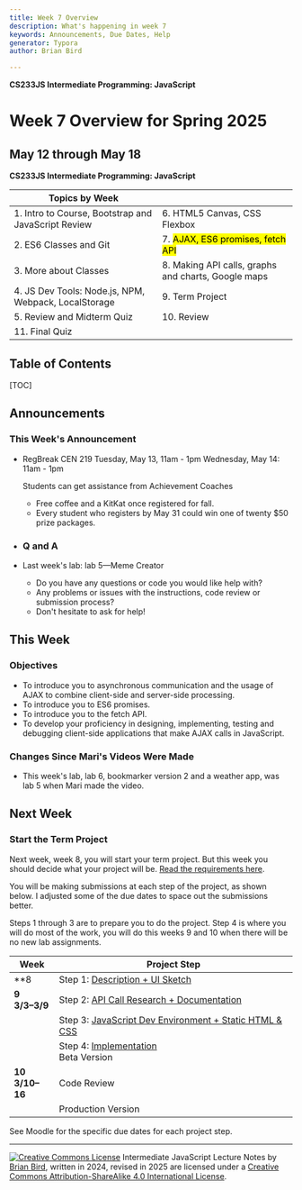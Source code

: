 ```yaml
---
title: Week 7 Overview
description: What's happening in week 7
keywords: Announcements, Due Dates, Help
generator: Typora
author: Brian Bird

---
```


**CS233JS Intermediate Programming: JavaScript**

<h1>Week 7 Overview for Spring 2025</h1>

<h2>May 12 through May 18</h2>

**CS233JS Intermediate Programming: JavaScript**

| Topics by Week                                       |                                                     |
| ---------------------------------------------------- | --------------------------------------------------- |
| 1. Intro to Course, Bootstrap and JavaScript Review  | 6. HTML5 Canvas, CSS Flexbox                        |
| 2. ES6 Classes and Git                               | 7. <mark>AJAX, ES6 promises, fetch API</mark>       |
| 3. More about Classes                                | 8. Making API calls, graphs and charts, Google maps |
| 4. JS Dev Tools: Node.js, NPM, Webpack, LocalStorage | 9. Term Project                                     |
| 5. Review and Midterm Quiz                           | 10. Review                                          |
| 11. Final Quiz                                       |                                                     |

<h2>Table of Contents</h2>

[TOC]

## Announcements

### This Week's Announcement

- RegBreak CEN 219
  Tuesday, May 13, 11am - 1pm
  Wednesday, May 14: 11am - 1pm 

  Students can get assistance from Achievement Coaches
  
  - Free coffee and a KitKat once registered for fall.
  - Every student who registers by May 31 could win one of twenty $50 prize packages.
  
- ### Q and A

- Last week's lab: lab 5&mdash;Meme Creator

  - Do you have any questions or code you would like help with?
  - Any problems or issues with the instructions, code review or submission process?
  - Don't hesitate to ask for help!

  

## This Week

### Objectives

- To introduce you to asynchronous communication and the usage of AJAX to combine client-side and server-side processing.
- To introduce you to ES6 promises.
- To introduce you to the fetch API.
- To develop your proficiency in designing, implementing, testing and debugging client-side applications that make AJAX calls in JavaScript.

### Changes Since Mari's Videos Were Made

- This week's lab, lab 6, bookmarker version 2 and a weather app, was lab 5 when Mari made the video.

  

## Next Week

### Start the Term Project

Next week, week 8, you will start your term project. But this week you should decide what your project will be. [Read the requirements here](../Labs/TermProject/CS233JS_ProjectRequirements.html).

You will be making submissions at each step of the project, as shown below. I adjusted some of the due dates to space out the submissions better.

Steps 1 through 3 are to prepare you to do the project. Step 4 is where you will do most of the work, you will do this weeks 9 and 10 when there will be no new lab assignments.

| Week                      | Project Step                                                 |
| ------------------------- | ------------------------------------------------------------ |
| **8                       | Step 1: [Description + UI Sketch](../Labs/TermProject/CS233JS_ProjectInstructions.html#proposal-description--ui-mockup) |
| **9<br />3/3&ndash;3/9**  | Step 2: [API Call Research + Documentation](../Labs/TermProject/CS233JS_ProjectInstructions.html#api-call-research--documentation) |
|                           | Step 3: [JavaScript Dev Environment + Static HTML & CSS](../Labs/TermProject/CS233JS_ProjectInstructions.html#dev-environment--html--css) |
|                           | Step 4: [Implementation](../Labs/TermProject/CS233JS_ProjectInstructions.html#production-version)<br />Beta Version |
| **10<br />3/10&ndash;16** | Code Review                                                  |
|                           | Production Version                                           |

See Moodle for the specific due dates for each project step.



---

[![Creative Commons License](https://i.creativecommons.org/l/by-sa/4.0/88x31.png)](http://creativecommons.org/licenses/by-sa/4.0/) Intermediate JavaScript Lecture Notes by [Brian Bird](https://profbird.dev), written in 2024, revised in <time>2025</time> are licensed under a [Creative Commons Attribution-ShareAlike 4.0 International License](http://creativecommons.org/licenses/by-sa/4.0/). 